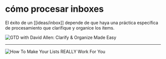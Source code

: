 # cómo procesar inboxes
El éxito de un [[ideas/inbox]] depende de que haya una práctica específica de procesamiento que clarifique y organice los ítems.

![GTD with David Allen: Clarify & Organize Made Easy](https://youtu.be/YrqFiHWGcvU) 

---

![How To Make Your Lists REALLY Work For You](https://youtu.be/aNQn3kxi5VQ) 
